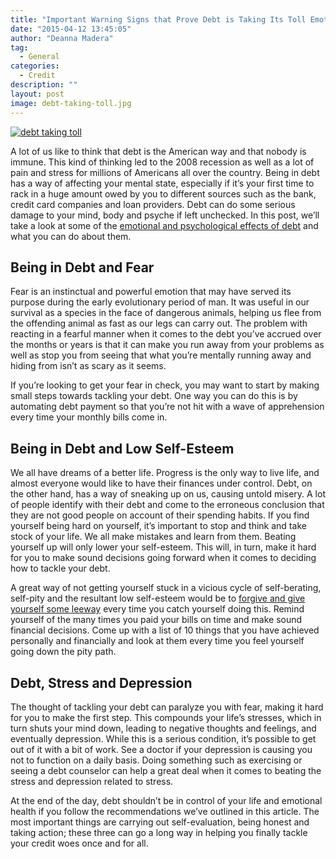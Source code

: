 ```yaml
---
title: "Important Warning Signs that Prove Debt is Taking Its Toll Emotionally"
date: "2015-04-12 13:45:05"
author: "Deanna Madera"
tag:
  - General
categories:
  - Credit
description: ""
layout: post
image: debt-taking-toll.jpg
---
```


[![debt taking toll](/debt-taking-toll.jpg)](/debt-taking-toll.jpg)

A lot of us like to think that debt is the American way and that nobody is immune. This kind of thinking led to the 2008 recession as well as a lot of pain and stress for millions of Americans all over the country. Being in debt has a way of affecting your mental state, especially if it’s your first time to rack in a huge amount owed by you to different sources such as the bank, credit card companies and loan providers. Debt can do some serious damage to your mind, body and psyche if left unchecked. In this post, we’ll take a look at some of the [emotional and psychological effects of debt](https://smartasset.com/personal-finance/does-debt-affect-mental-health) and what you can do about them.

## Being in Debt and Fear

Fear is an instinctual and powerful emotion that may have served its purpose during the early evolutionary period of man. It was useful in our survival as a species in the face of dangerous animals, helping us flee from the offending animal as fast as our legs can carry out. The problem with reacting in a fearful manner when it comes to the debt you’ve accrued over the months or years is that it can make you run away from your problems as well as stop you from seeing that what you’re mentally running away and hiding from isn’t as scary as it seems.

If you’re looking to get your fear in check, you may want to start by making small steps towards tackling your debt. One way you can do this is by automating debt payment so that you’re not hit with a wave of apprehension every time your monthly bills come in.

## Being in Debt and Low Self-Esteem

We all have dreams of a better life. Progress is the only way to live life, and almost everyone would like to have their finances under control. Debt, on the other hand, has a way of sneaking up on us, causing untold misery. A lot of people identify with their debt and come to the erroneous conclusion that they are not good people on account of their spending habits. If you find yourself being hard on yourself, it’s important to stop and think and take stock of your life. We all make mistakes and learn from them. Beating yourself up will only lower your self-esteem. This will, in turn, make it hard for you to make sound decisions going forward when it comes to deciding how to tackle your debt.

A great way of not getting yourself stuck in a vicious cycle of self-berating, self-pity and the resultant low self-esteem would be to [forgive and give yourself some leeway](https://www.mindbodygreen.com/0-11454/10-ways-to-forgive-yourself-let-go-of-the-past.html) every time you catch yourself doing this. Remind yourself of the many times you paid your bills on time and make sound financial decisions. Come up with a list of 10 things that you have achieved personally and financially and look at them every time you feel yourself going down the pity path.

## Debt, Stress and Depression

The thought of tackling your debt can paralyze you with fear, making it hard for you to make the first step. This compounds your life’s stresses, which in turn shuts your mind down, leading to negative thoughts and feelings, and eventually depression. While this is a serious condition, it’s possible to get out of it with a bit of work. See a doctor if your depression is causing you not to function on a daily basis. Doing something such as exercising or seeing a debt counselor can help a great deal when it comes to beating the stress and depression related to stress.

At the end of the day, debt shouldn’t be in control of your life and emotional health if you follow the recommendations we’ve outlined in this article. The most important things are carrying out self-evaluation, being honest and taking action; these three can go a long way in helping you finally tackle your credit woes once and for all.
